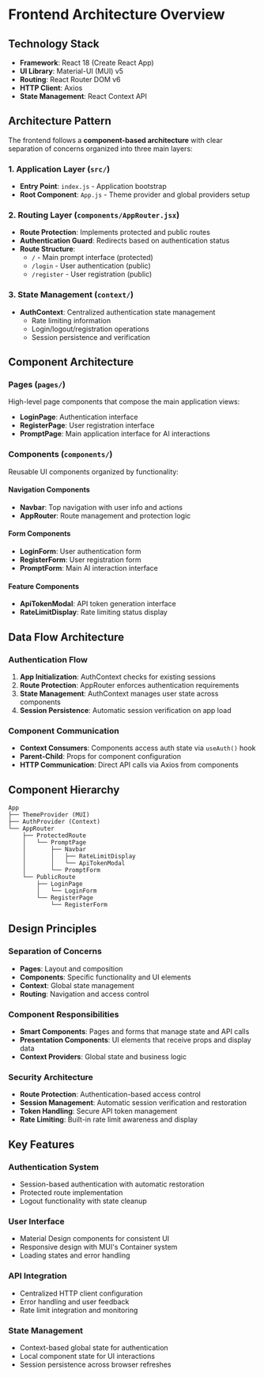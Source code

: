 # Frontend Architecture Overview

## Technology Stack
- **Framework**: React 18 (Create React App)
- **UI Library**: Material-UI (MUI) v5
- **Routing**: React Router DOM v6
- **HTTP Client**: Axios
- **State Management**: React Context API

## Architecture Pattern
The frontend follows a **component-based architecture** with clear separation of concerns organized into three main layers:

### 1. Application Layer (`src/`)
- **Entry Point**: `index.js` - Application bootstrap
- **Root Component**: `App.js` - Theme provider and global providers setup

### 2. Routing Layer (`components/AppRouter.jsx`)
- **Route Protection**: Implements protected and public routes
- **Authentication Guard**: Redirects based on authentication status
- **Route Structure**:
  - `/` - Main prompt interface (protected)
  - `/login` - User authentication (public)
  - `/register` - User registration (public)

### 3. State Management (`context/`)
- **AuthContext**: Centralized authentication state management
  - Rate limiting information
  - Login/logout/registration operations
  - Session persistence and verification

## Component Architecture

### Pages (`pages/`)
High-level page components that compose the main application views:

- **LoginPage**: Authentication interface
- **RegisterPage**: User registration interface  
- **PromptPage**: Main application interface for AI interactions

### Components (`components/`)
Reusable UI components organized by functionality:

#### Navigation Components
- **Navbar**: Top navigation with user info and actions
- **AppRouter**: Route management and protection logic

#### Form Components
- **LoginForm**: User authentication form
- **RegisterForm**: User registration form
- **PromptForm**: Main AI interaction interface

#### Feature Components
- **ApiTokenModal**: API token generation interface
- **RateLimitDisplay**: Rate limiting status display

## Data Flow Architecture

### Authentication Flow
1. **App Initialization**: AuthContext checks for existing sessions
2. **Route Protection**: AppRouter enforces authentication requirements
3. **State Management**: AuthContext manages user state across components
4. **Session Persistence**: Automatic session verification on app load

### Component Communication
- **Context Consumers**: Components access auth state via `useAuth()` hook
- **Parent-Child**: Props for component configuration
- **HTTP Communication**: Direct API calls via Axios from components

## Component Hierarchy

```
App
├── ThemeProvider (MUI)
├── AuthProvider (Context)
└── AppRouter
    ├── ProtectedRoute
    │   └── PromptPage
    │       ├── Navbar
    │       │   ├── RateLimitDisplay
    │       │   └── ApiTokenModal
    │       └── PromptForm
    └── PublicRoute
        ├── LoginPage
        │   └── LoginForm
        └── RegisterPage
            └── RegisterForm
```

## Design Principles

### Separation of Concerns
- **Pages**: Layout and composition
- **Components**: Specific functionality and UI elements
- **Context**: Global state management
- **Routing**: Navigation and access control

### Component Responsibilities
- **Smart Components**: Pages and forms that manage state and API calls
- **Presentation Components**: UI elements that receive props and display data
- **Context Providers**: Global state and business logic

### Security Architecture
- **Route Protection**: Authentication-based access control
- **Session Management**: Automatic session verification and restoration
- **Token Handling**: Secure API token management
- **Rate Limiting**: Built-in rate limit awareness and display

## Key Features

### Authentication System
- Session-based authentication with automatic restoration
- Protected route implementation
- Logout functionality with state cleanup

### User Interface
- Material Design components for consistent UI
- Responsive design with MUI's Container system
- Loading states and error handling

### API Integration
- Centralized HTTP client configuration
- Error handling and user feedback
- Rate limit integration and monitoring

### State Management
- Context-based global state for authentication
- Local component state for UI interactions
- Session persistence across browser refreshes

